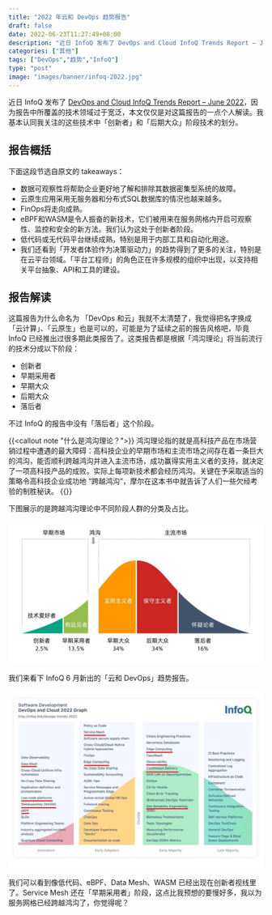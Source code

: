 ```yaml
---
title: "2022 年云和 DevOps 趋势报告"
draft: false
date: 2022-06-23T11:27:49+08:00
description: "近日 InfoQ 发布了 DevOps and Cloud InfoQ Trends Report – June 2022，因为报告中所覆盖的技术领域过于宽泛，本文仅仅是对这篇报告的一点个人解读。"
categories: ["其他"]
tags: ["DevOps","趋势","InfoQ"]
type: "post"
image: "images/banner/infoq-2022.jpg"
---
```


近日 InfoQ 发布了 [DevOps and Cloud InfoQ Trends Report – June 2022](https://www.infoq.com/articles/devops-and-cloud-trends-2022/)，因为报告中所覆盖的技术领域过于宽泛，本文仅仅是对这篇报告的一点个人解读。我基本认同我关注的这些技术中「创新者」和「后期大众」阶段技术的划分。

## 报告概括

下面这段节选自原文的 takeaways：

- 数据可观察性将帮助企业更好地了解和排除其数据密集型系统的故障。
- 云原生应用采用无服务器和分布式SQL数据库的情况也越来越多。
- FinOps将走向成熟。
- eBPF和WASM是令人振奋的新技术，它们被用来在服务网格内开启可观察性、监控和安全的新方法。我们认为这处于创新者阶段。
- 低代码或无代码平台继续成熟，特别是用于内部工具和自动化用途。
- 我们还看到「开发者体验作为决策驱动力」的趋势得到了更多的关注，特别是在云平台领域。「平台工程师」的角色正在许多规模的组织中出现，以支持相关平台抽象、API和工具的建设。

## 报告解读

这篇报告为什么命名为 「DevOps 和云」我就不太清楚了，我觉得把名字换成「云计算」、「云原生」也是可以的，可能是为了延续之前的报告风格吧，毕竟 InfoQ 已经推出过很多期此类报告了。这类报告都是根据「鸿沟理论」将当前流行的技术分成以下阶段：

- 创新者
- 早期采用者
- 早期大众
- 后期大众
- 落后者

不过 InfoQ 的报告中没有「落后者」这个阶段。

{{<callout note "什么是鸿沟理论？">}}
鸿沟理论指的就是高科技产品在市场营销过程中遭遇的最大障碍：高科技企业的早期市场和主流市场之间存在着一条巨大的鸿沟，能否顺利跨越鸿沟并进入主流市场，成功赢得实用主义者的支持，就决定了一项高科技产品的成败。实际上每项新技术都会经历鸿沟。关键在予采取适当的策略令高科技企业成功地 “跨越鸿沟”，摩尔在这本书中就告诉了人们一些欠经考验的制胜秘诀。
{{</callout>}}

下图展示的是跨越鸿沟理论中不同阶段人群的分类及占比。

![跨越鸿沟理论中不同阶段人群的分类及占比](chasm.jpg)

我们来看下 InfoQ 6 月新出的「云和 DevOps」趋势报告。

![软件开发云和 DevOps 趋势图（2022 年 6 月）](infoq.jpg)

我们可以看到像低代码、eBPF、Data Mesh、WASM 已经出现在创新者视线里了。Service Mesh 还在「早期采用者」阶段，这点比我预想的要慢好多，我以为服务网格已经跨越鸿沟了，你觉得呢？

